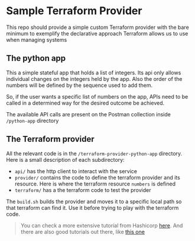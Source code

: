# Sample Terraform Provider

This repo should provide a simple custom Terraform provider with the bare minimum
to exemplify the declarative approach Terraform allows us to use when managing
systems

## The python app

This a simple stateful app that holds a list of integers. Its api only allows
individual changes on the integers held by the app. Also the order of the
numbers will be defined by the sequence used to add them.

So, if the user wants a specific list of numbers on the app, APIs need to
be called in a determined way for the desired outcome be achieved.

The available API calls are present on the Postman collection inside
`/python-app` directory

## The Terraform provider

All the relevant code is in the `/terraform-provider-python-app` directory. Here is a small description of each subdirectory:

- `api/` has the http client to interact with the service
- `provider/` contains the code to define the terraform provider and
its resource. Here is where the terraform resource `numbers` is defined
- `terraform/` has a the terraform code to test the provider

The `build.sh` builds the provider and moves it to a specific local path so that
terraform can find it. Use it before trying to play with the terraform code.

> You can check a more extensive tutorial from Hashicorp [here](https://developer.hashicorp.com/terraform/tutorials/providers-plugin-framework).
> And there are also good tutorials out there, like [this one](https://www.infracloud.io/blogs/developing-terraform-custom-provider/)
